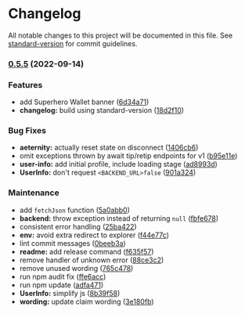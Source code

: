 # Changelog

All notable changes to this project will be documented in this file. See [standard-version](https://github.com/conventional-changelog/standard-version) for commit guidelines.

### [0.5.5](https://github.com/aeternity/superhero-ui/compare/v0.5.4...v0.5.5) (2022-09-14)


### Features

* add Superhero Wallet banner ([6d34a71](https://github.com/aeternity/superhero-ui/commit/6d34a71f3d5b156b8164481655cddaf9f8ea0760))
* **changelog:** build using standard-version ([18d2f10](https://github.com/aeternity/superhero-ui/commit/18d2f106ccd832dee58b8c2283d5c735f985fc89))


### Bug Fixes

* **aeternity:** actually reset state on disconnect ([1406cb6](https://github.com/aeternity/superhero-ui/commit/1406cb61ddb718a311769c95a1756e021c495039))
* omit exceptions thrown by await tip/retip endpoints for v1 ([b95e11e](https://github.com/aeternity/superhero-ui/commit/b95e11e054c75ac22189bca2d808d060631b41ac))
* **user-info:** add initial profile, include loading stage ([ad8993d](https://github.com/aeternity/superhero-ui/commit/ad8993db96bd97dfe9afdb9115f2937a9cd110d8))
* **UserInfo:** don't request `<BACKEND_URL>false` ([901a324](https://github.com/aeternity/superhero-ui/commit/901a324adb64fff7a1c056419edba2223efeadfe))


### Maintenance

* add `fetchJson` function ([5a0abb0](https://github.com/aeternity/superhero-ui/commit/5a0abb088f364791fb6e9b84abc88b0be6a21ee1))
* **backend:** throw exception instead of returning `null` ([fbfe678](https://github.com/aeternity/superhero-ui/commit/fbfe678c4e63ba589b9b4891ece9805adcac52a7))
* consistent error handling ([25ba422](https://github.com/aeternity/superhero-ui/commit/25ba422bfe5c9cdad4c5f6a6e6deb092670ec1bb))
* **env:** avoid extra redirect to explorer ([f44e77c](https://github.com/aeternity/superhero-ui/commit/f44e77ca16ea026e2bcbe59acca8cf2ecbb16a78))
* lint commit messages ([0beeb3a](https://github.com/aeternity/superhero-ui/commit/0beeb3a8288aec7729f37ff69772202d075db291))
* **readme:** add release command ([f635f57](https://github.com/aeternity/superhero-ui/commit/f635f57e2bbab760de3383a89a454ee5eed5ac16))
* remove handler of unknown error ([88ce3c2](https://github.com/aeternity/superhero-ui/commit/88ce3c25196e626b6ce6d16a16946c7f80368961))
* remove unused wording ([765c478](https://github.com/aeternity/superhero-ui/commit/765c478ea22fce0851a7e3533248e66ee3dece88))
* run npm audit fix ([ffe6acc](https://github.com/aeternity/superhero-ui/commit/ffe6acc377c538f77fc5034fc932e2d6fd42a229))
* run npm update ([adfa471](https://github.com/aeternity/superhero-ui/commit/adfa47173397ab1374fd8705b89eb6645fa15cca))
* **UserInfo:** simplify js ([8b39f58](https://github.com/aeternity/superhero-ui/commit/8b39f58e9e6d61fafcc891a864c8450a56e59ee4))
* **wording:** update claim wording ([3e180fb](https://github.com/aeternity/superhero-ui/commit/3e180fbe70bf333909ddef05e8b567263c62daa3))
